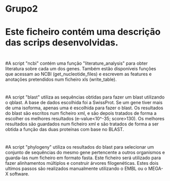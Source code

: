 # Grupo2
# 
# Este ficheiro contém uma descrição das scrips desenvolvidas.
#
#A script "ncbi" contém uma função "literature_analysis" para obter literatura sobre cada um dos genes.
Também estão disponíveis funções que acessam ao NCBI (get_nucleotide_files) e escrevem as features e anotações pretendidos num ficheiro xls (write_table). 
#
#
#A script "blast" utiliza as sequências obtidas para fazer um blast utilizando o qblast. A base de dados escolhida foi a SwissProt. Se um gene tiver mais de uma isoforma, apenas uma é escolhida para fazer o blast. Os resultados do blast são escritos num ficheiro xml, e são depois tratados de forma a escolher os melhores resultados (e-value<10^-35; score>130). Os melhores resultados são guardados num ficheiro xml e são tratados de forma a ser obtida a função das duas proteínas com base no BLAST.
#
#
#A script "phylogeny" utiliza os resultados do blast para selecionar um conjunto de sequências do mesmo gene pertencente a outros organismos e guarda-las num ficheiro em formato fasta. Este ficheiro será utilizado para fazer alinhamentos múltiplos e construir árvores filogenéticas. Estes dois ultimos passos são realizados manualmente utilizando o EMBL ou o MEGA-X software.
#
#
